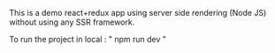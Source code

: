 This is a demo react+redux app using server side rendering (Node JS) without using any SSR framework.

To run the project in local : " npm run dev "
